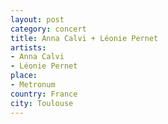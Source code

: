 ```yaml
---
layout: post
category: concert
title: Anna Calvi + Léonie Pernet
artists: 
- Anna Calvi
- Léonie Pernet
place: 
- Metronum
country: France
city: Toulouse
---
```


